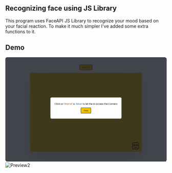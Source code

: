## Recognizing face using JS Library

This program uses FaceAPI JS Library to recognize your mood based on your facial reaction. To make it much simpler I've added some extra functions to it.

## Demo


![Preview1](./assets/facial-ai-js.jpg)
![Preview2](./assets/Facial-AI.gif)